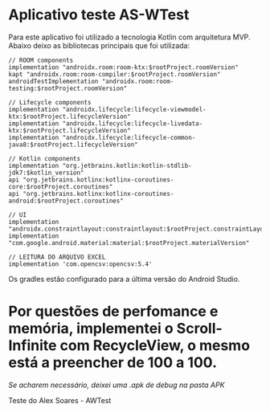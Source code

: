 # Aplicativo teste AS-WTest

Para este aplicativo foi utilizado a tecnologia Kotlin com arquitetura MVP.
Abaixo deixo as bibliotecas principais que foi utilizada:

    // ROOM components
    implementation "androidx.room:room-ktx:$rootProject.roomVersion"
    kapt "androidx.room:room-compiler:$rootProject.roomVersion"
    androidTestImplementation "androidx.room:room-testing:$rootProject.roomVersion"

    // Lifecycle components
    implementation "androidx.lifecycle:lifecycle-viewmodel-ktx:$rootProject.lifecycleVersion"
    implementation "androidx.lifecycle:lifecycle-livedata-ktx:$rootProject.lifecycleVersion"
    implementation "androidx.lifecycle:lifecycle-common-java8:$rootProject.lifecycleVersion"

    // Kotlin components
    implementation "org.jetbrains.kotlin:kotlin-stdlib-jdk7:$kotlin_version"
    api "org.jetbrains.kotlinx:kotlinx-coroutines-core:$rootProject.coroutines"
    api "org.jetbrains.kotlinx:kotlinx-coroutines-android:$rootProject.coroutines"

    // UI
    implementation "androidx.constraintlayout:constraintlayout:$rootProject.constraintLayoutVersion"
    implementation "com.google.android.material:material:$rootProject.materialVersion"
    
    // LEITURA DO ARQUIVO EXCEL
    implementation 'com.opencsv:opencsv:5.4'

Os gradles estão configurado para a última versão do Android Studio. 

# Por questões de perfomance e memória, implementei o Scroll-Infinite com RecycleView, o mesmo está a preencher de 100 a 100.

*Se acharem necessário, deixei uma .apk de debug na pasta APK*

Teste do Alex Soares - AWTest
